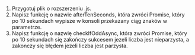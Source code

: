 1. Przygotuj plik o rozszerzeniu .js.
2. Napisz funkcję o nazwie afterTenSeconds, która zwróci Promise, który po 10 sekundach wypisze w konsoli przekazany ciąg znaków w parametrze.
3. Napisz funkcję o nazwię checkIfOddAsync, która zwróci Promise, który po 10 sekundach się zakończy sukcesem jezeli liczba jest nieparzysta, a zakonczy się błędem jezeli liczba jest parzysta.